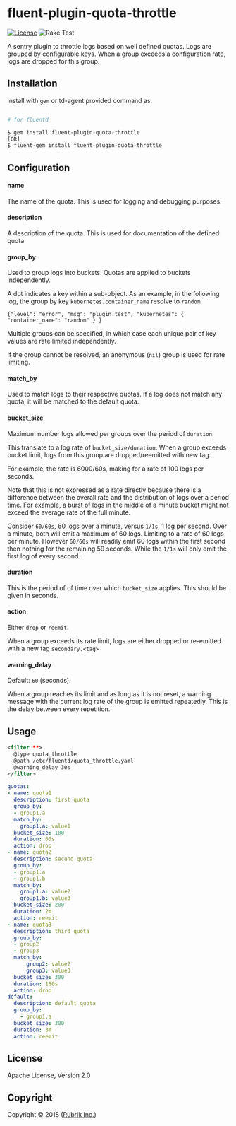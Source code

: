 # fluent-plugin-quota-throttle

[![License](https://img.shields.io/badge/License-Apache%202.0-blue.svg)](https://github.com/rubrikinc/fluent-plugin-throttle/blob/master/LICENSE) ![Rake Test](https://github.com/rubrikinc/fluent-plugin-quota-throttle/actions/workflows/ruby.yml/badge.svg)

A sentry plugin to throttle logs based on well defined quotas. Logs are grouped by configurable keys. When
a group exceeds a configuration rate, logs are dropped for this group.

## Installation

install with `gem` or td-agent provided command as:


```bash

# for fluentd

$ gem install fluent-plugin-quota-throttle
[OR]
$ fluent-gem install fluent-plugin-quota-throttle

```

## Configuration

#### name

The name of the quota. This is used for logging and debugging purposes.

#### description

A description of the quota. This is used for documentation of the defined quota

#### group\_by

Used to group logs into buckets. Quotas are applied to buckets independently.

A dot indicates a key within a sub-object. As an example, in the following log,
the group by key `kubernetes.container_name` resolve to `random`:
```
{"level": "error", "msg": "plugin test", "kubernetes": { "container_name": "random" } }
```

Multiple groups can be specified, in which case each unique pair
of key values are rate limited independently.

If the group cannot be resolved, an anonymous (`nil`) group is used for rate limiting.

#### match\_by

Used to match logs to their respective quotas. If a log does not match any quota, it will be matched to the default quota.

#### bucket\_size

Maximum number logs allowed per groups over the period of `duration`.

This translate to a log rate of `bucket_size/duration`.
When a group exceeds bucket limit, logs from this group are dropped/reemitted with new tag.

For example, the rate is 6000/60s, making for a rate of 100 logs per
seconds.

Note that this is not expressed as a rate directly because there is a
difference between the overall rate and the distribution of logs over a period
time. For example, a burst of logs in the middle of a minute bucket might not
exceed the average rate of the full minute.

Consider `60/60s`, 60 logs over a minute, versus `1/1s`, 1 log per second.
Over a minute, both will emit a maximum of 60 logs. Limiting to a rate of 60
logs per minute. However `60/60s` will readily emit 60 logs within the first
second then nothing for the remaining 59 seconds. While the `1/1s` will only
emit the first log of every second.

#### duration

This is the period of of time over which `bucket_size` applies. This should be given in seconds.

#### action

Either `drop` or `reemit`.

When a group exceeds its rate limit, logs are either dropped or re-emitted with a new tag `secondary.<tag>`



#### warning\_delay

Default: `60` (seconds).

When a group reaches its limit and as long as it is not reset, a warning
message with the current log rate of the group is emitted repeatedly. This is
the delay between every repetition.

## Usage

```xml
<filter **>
  @type quota_throttle
  @path /etc/fluentd/quota_throttle.yaml
  @warning_delay 30s
</filter>
```
```yaml
quotas:
- name: quota1
  description: first quota
  group_by:
  - group1.a
  match_by:
    group1.a: value1
  bucket_size: 100
  duration: 60s
  action: drop
- name: quota2
  description: second quota
  group_by:
  - group1.a
  - group1.b
  match_by:
    group1.a: value2
    group1.b: value3
  bucket_size: 200
  duration: 2m
  action: reemit
- name: quota3
  description: third quota
  group_by:
  - group2
  - group3
  match_by:
      group2: value2
      group3: value3
  bucket_size: 300
  duration: 180s
  action: drop
default:
  description: default quota
  group_by:
    - group1.a
  bucket_size: 300
  duration: 3m
  action: reemit
```

## License

Apache License, Version 2.0

## Copyright

Copyright © 2018 ([Rubrik Inc.](https://www.rubrik.com))
